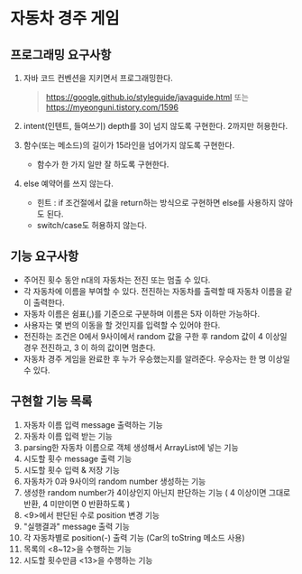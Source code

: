 # 자동차 경주 게임

## 프로그래밍 요구사항
1. 자바 코드 컨벤션을 지키면서 프로그래밍한다.
    > https://google.github.io/styleguide/javaguide.html
    또는 https://myeonguni.tistory.com/1596
2. intent(인텐트, 들여쓰기) depth를 3이 넘지 않도록 구현한다. 
    2까지만 허용한다.
    
3. 함수(또는 메소드)의 길이가 15라인을 넘어가지 않도록 구현한다.
    * 함수가 한 가지 일만 잘 하도록 구현한다.
    
4. else 예약어를 쓰지 않는다.
    * 힌트 : if 조건절에서 값을 return하는 방식으로 구현하면 else를 사용하지 않아도 된다.
    * switch/case도 허용하지 않는다.
    
    
    
## 기능 요구사항
* 주어진 횟수 동안 n대의 자동차는 전진 또는 멈출 수 있다.
* 각 자동차에 이름을 부여할 수 있다.
 전진하는 자동차를 출력할 때 자동차 이름을 같이 출력한다.
* 자동차 이름은 쉼표(,)를 기준으로 구분하며 이름은 5자 이하만 가능하다.
* 사용자는 몇 번의 이동을 할 것인지를 입력할 수 있어야 한다.
* 전진하는 조건은 0에서 9사이에서 random 값을 구한 후 random 값이 4 이상일 경우 전진하고, 3 이
  하의 값이면 멈춘다. 
* 자동차 경주 게임을 완료한 후 누가 우승했는지를 알려준다. 우승자는 한 명 이상일 수 있다.



## 구현할 기능 목록
1. 자동차 이름 입력 message 출력하는 기능
2. 자동차 이름 입력 받는 기능
3. parsing한 자동차 이름으로 객체 생성해서 ArrayList에 넣는 기능
4. 시도할 횟수 message 출력 기능
5. 시도할 횟수 입력 & 저장 기능
6. 자동차가 0과 9사이의 random number 생성하는 기능
7. 생성한 random number가 4이상인지 아닌지 판단하는 기능
  ( 4 이상이면 그대로 반환, 4 미만이면 0 반환하도록 )
8. <9>에서 판단된 수로 position 변경 기능
9. "실행결과" message 출력 기능
10. 각 자동차별로 position(-) 출력 기능 (Car의 toString 메소드 사용)
11. 목록의 <8~12>을 수행하는 기능
12. 시도할 횟수만큼 <13>을 수행하는 기능
